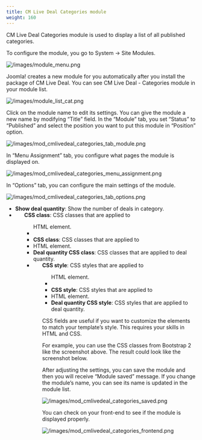 ```yaml
---
title: CM Live Deal Categories module
weight: 160
---
```

CM Live Deal Categories module is used to display a list of all published categories.

To configure the module, you go to System -> Site Modules.

![/images/module_menu.png](/images/module_menu.png)

Joomla! creates a new module for you automatically after you install the package of CM Live Deal. You can see CM Live Deal - Categories module in your module list.

![/images/module_list_cat.png](/images/module_list_cat.png)

Click on the module name to edit its settings. You can give the module a new name by modifying “Title” field. In the “Module” tab, you set “Status” to “Published” and select the position you want to put this module in “Position” option.

![/images/mod_cmlivedeal_categories_tab_module.png](/images/mod_cmlivedeal_categories_tab_module.png)

In “Menu Assignment” tab, you configure what pages the module is displayed on.

![/images/mod_cmlivedeal_categories_menu_assignment.png](/images/mod_cmlivedeal_categories_menu_assignment.png)

In “Options” tab, you can configure the main settings of the module.

![/images/mod_cmlivedeal_categories_tab_options.png](/images/mod_cmlivedeal_categories_tab_options.png)

*   **Show deal quantity**: Show the number of deals in category.
*   **<ul> CSS class**: CSS classes that are applied to <ul> HTML element.
*   **<li> CSS class**: CSS classes that are applied to <li> HTML element.
*   **Deal quantity CSS class**: CSS classes that are applied to deal quantity.
*   **<ul> CSS style**: CSS styles that are applied to <ul> HTML element.
*   **<li> CSS style**: CSS styles that are applied to <li> HTML element.
*   **Deal quantity CSS style**: CSS styles that are applied to deal quantity.

CSS fields are useful if you want to customize the elements to match your template’s style. This requires your skills in HTML and CSS.

For example, you can use the CSS classes from Bootstrap 2 like the screenshot above. The result could look like the screenshot below.

After adjusting the settings, you can save the module and then you will receive “Module saved” message. If you change the module’s name, you can see its name is updated in the module list.

![/images/mod_cmlivedeal_categories_saved.png](/images/mod_cmlivedeal_categories_saved.png)

You can check on your front-end to see if the module is displayed properly.

![/images/mod_cmlivedeal_categories_frontend.png](/images/mod_cmlivedeal_categories_frontend.png)